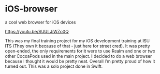 # iOS-browser
a cool web browser for iOS devices

https://youtu.be/SUULJiWZo0Q 

This was my final training project for my iOS development training at ISU ITS (They own it because of that - just here for street cred). It was pretty open-ended, the only requirements for it were to use Realm and one or two other CocoaPods used in the main project. I decided to do a web browser because I thought it would be pretty neat. Overall I’m pretty proud of how it turned out. This was a solo project done in Swift.
